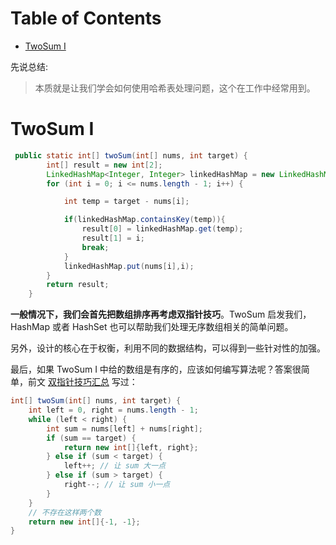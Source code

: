 # Table of Contents

* [TwoSum I](#twosum-i)




先说总结:

> 本质就是让我们学会如何使用哈希表处理问题，这个在工作中经常用到。



# TwoSum I




```java
 public static int[] twoSum(int[] nums, int target) {
        int[] result = new int[2];
        LinkedHashMap<Integer, Integer> linkedHashMap = new LinkedHashMap<>();
        for (int i = 0; i <= nums.length - 1; i++) {

            int temp = target - nums[i];

            if(linkedHashMap.containsKey(temp)){
                result[0] = linkedHashMap.get(temp);
                result[1] = i;
                break;
            }
            linkedHashMap.put(nums[i],i);
        }
        return result;
    }
```





**一般情况下，我们会首先把数组排序再考虑双指针技巧**。TwoSum 启发我们，HashMap 或者 HashSet 也可以帮助我们处理无序数组相关的简单问题。

另外，设计的核心在于权衡，利用不同的数据结构，可以得到一些针对性的加强。

最后，如果 TwoSum I 中给的数组是有序的，应该如何编写算法呢？答案很简单，前文 [双指针技巧汇总](http://mp.weixin.qq.com/s?__biz=MzU0MDg5OTYyOQ==&mid=2247484119&idx=1&sn=4e7a1389ced3b45de694605c03750d5d&chksm=fb336295cc44eb832640d174844f3622457c69b48c4a18e2f599a88eacb797af4f30bfe3312c&scene=21#wechat_redirect) 写过：



```java
int[] twoSum(int[] nums, int target) {
    int left = 0, right = nums.length - 1;
    while (left < right) {
        int sum = nums[left] + nums[right];
        if (sum == target) {
            return new int[]{left, right};
        } else if (sum < target) {
            left++; // 让 sum 大一点
        } else if (sum > target) {
            right--; // 让 sum 小一点
        }
    }
    // 不存在这样两个数
    return new int[]{-1, -1};
}
```

